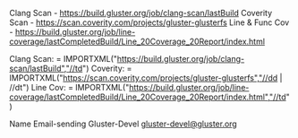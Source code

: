 Clang Scan - https://build.gluster.org/job/clang-scan/lastBuild
Coverity Scan - https://scan.coverity.com/projects/gluster-glusterfs
Line & Func Cov - https://build.gluster.org/job/line-coverage/lastCompletedBuild/Line_20Coverage_20Report/index.html

Clang Scan:
= IMPORTXML("https://build.gluster.org/job/clang-scan/lastBuild","//td")
Coverity:
= IMPORTXML("https://scan.coverity.com/projects/gluster-glusterfs","//dd | //dt")
Line Cov:
= IMPORTXML("https://build.gluster.org/job/line-coverage/lastCompletedBuild/Line_20Coverage_20Report/index.html","//td")

Name	Email-sending
Gluster-Devel	gluster-devel@gluster.org
